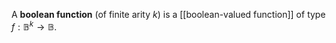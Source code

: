 A __boolean function__ (of finite arity $k$) is a [[boolean-valued function]] of type $f : \mathbb{B}^k \to \mathbb{B}$.
